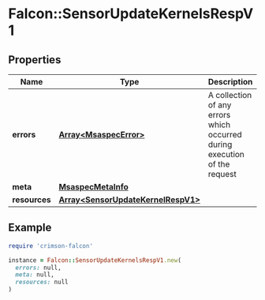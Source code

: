 # Falcon::SensorUpdateKernelsRespV1

## Properties

| Name | Type | Description | Notes |
| ---- | ---- | ----------- | ----- |
| **errors** | [**Array&lt;MsaspecError&gt;**](MsaspecError.md) | A collection of any errors which occurred during execution of the request |  |
| **meta** | [**MsaspecMetaInfo**](MsaspecMetaInfo.md) |  |  |
| **resources** | [**Array&lt;SensorUpdateKernelRespV1&gt;**](SensorUpdateKernelRespV1.md) |  |  |

## Example

```ruby
require 'crimson-falcon'

instance = Falcon::SensorUpdateKernelsRespV1.new(
  errors: null,
  meta: null,
  resources: null
)
```

